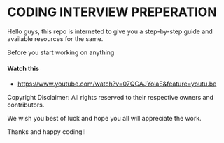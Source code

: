 # CODING INTERVIEW PREPERATION

Hello guys, this repo is interneted to give you a step-by-step guide and available resources for the same.

Before you start working on anything
#### Watch this 
- https://www.youtube.com/watch?v=07QCAJYolaE&feature=youtu.be

Copyright Disclaimer: All rights reserved to their respective owners and contributors.

We wish you best of luck and hope you all will appreciate the work.

Thanks and happy coding!!
